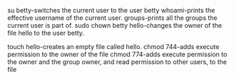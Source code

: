 su betty-switches the current user to the user betty
whoami-prints the effective username of the current user.
groups-prints all the groups the current user is part of.
sudo chown betty hello-changes the owner of the file hello to the user betty.

touch hello-creates an empty file called hello.
chmod 744-adds execute permission to the owner of the file
chmod 774-adds execute permission to the owner and the group owner, and read permission to other users, to the file 
